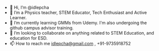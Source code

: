 - 👋 Hi, I’m @idlepcha
- 👀 I’m a Physics teacher, STEM Educator, Tech Enthusiast and Active Learner.
- 🌱 I’m currently learning GMMs from Udemy. I'm also undergoing the github campus advisor training. 
- 💞️ I’m looking to collaborate on anything related to STEM Education, and education for ESD. 
- 📫 How to reach me idlepcha@gmail.com , +91-9735918752

<!---
idlepcha/idlepcha is a ✨ special ✨ repository because its `README.md` (this file) appears on your GitHub profile.
You can click the Preview link to take a look at your changes.
--->
